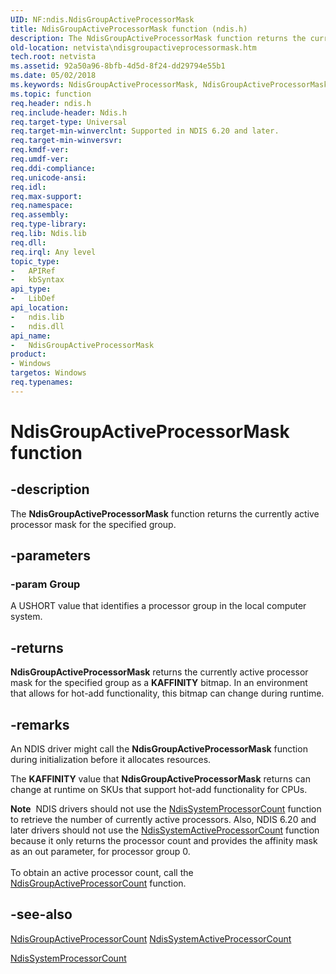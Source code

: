 ```yaml
---
UID: NF:ndis.NdisGroupActiveProcessorMask
title: NdisGroupActiveProcessorMask function (ndis.h)
description: The NdisGroupActiveProcessorMask function returns the currently active processor mask for the specified group.
old-location: netvista\ndisgroupactiveprocessormask.htm
tech.root: netvista
ms.assetid: 92a50a96-8bfb-4d5d-8f24-dd29794e55b1
ms.date: 05/02/2018
ms.keywords: NdisGroupActiveProcessorMask, NdisGroupActiveProcessorMask function [Network Drivers Starting with Windows Vista], ndis/NdisGroupActiveProcessorMask, ndis_processor_group_ref_36161079-d4a1-44ad-b7c8-1bc565efda8e.xml, netvista.ndisgroupactiveprocessormask
ms.topic: function
req.header: ndis.h
req.include-header: Ndis.h
req.target-type: Universal
req.target-min-winverclnt: Supported in NDIS 6.20 and later.
req.target-min-winversvr: 
req.kmdf-ver: 
req.umdf-ver: 
req.ddi-compliance: 
req.unicode-ansi: 
req.idl: 
req.max-support: 
req.namespace: 
req.assembly: 
req.type-library: 
req.lib: Ndis.lib
req.dll: 
req.irql: Any level
topic_type:
-	APIRef
-	kbSyntax
api_type:
-	LibDef
api_location:
-	ndis.lib
-	ndis.dll
api_name:
-	NdisGroupActiveProcessorMask
product:
- Windows
targetos: Windows
req.typenames: 
---
```


# NdisGroupActiveProcessorMask function


## -description


The 
  <b>NdisGroupActiveProcessorMask</b> function returns the currently active processor mask for the specified
  group.


## -parameters




### -param Group

A USHORT value that identifies a processor group in the local computer system.


## -returns



<b>NdisGroupActiveProcessorMask</b> returns the currently active processor mask for the specified group
     as a 
     <b>KAFFINITY</b> bitmap. In an environment that allows for hot-add functionality, this bitmap can change
     during runtime.




## -remarks



An NDIS driver might call the 
    <b>NdisGroupActiveProcessorMask</b> function during initialization before it allocates resources.

The 
    <b>KAFFINITY</b> value that 
    <b>NdisGroupActiveProcessorMask</b> returns can change at runtime on SKUs that support hot-add
    functionality for CPUs.

<div class="alert"><b>Note</b>  NDIS drivers should not use the 
    <a href="https://msdn.microsoft.com/library/windows/hardware/ff564579">NdisSystemProcessorCount</a> function
    to retrieve the number of currently active processors. Also, NDIS 6.20 and later drivers should not use
    the 
    <a href="https://msdn.microsoft.com/7ddb54eb-9f20-4cb9-8488-5f2806d23430">
    NdisSystemActiveProcessorCount</a> function because it only returns the processor count and provides
    the affinity mask as an out parameter, for processor group 0.</div>
<div> </div>
To obtain an active processor count, call the 
    <a href="https://msdn.microsoft.com/d6631aa7-e3ba-4768-a55a-6a66d1ee84c6">
    NdisGroupActiveProcessorCount</a> function.




## -see-also




<a href="https://msdn.microsoft.com/d6631aa7-e3ba-4768-a55a-6a66d1ee84c6">
   NdisGroupActiveProcessorCount</a>



<a href="https://msdn.microsoft.com/7ddb54eb-9f20-4cb9-8488-5f2806d23430">
   NdisSystemActiveProcessorCount</a>



<a href="https://msdn.microsoft.com/library/windows/hardware/ff564579">NdisSystemProcessorCount</a>
 

 

